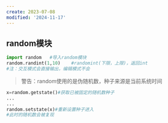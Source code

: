 ```yaml
---
create: 2023-07-08
modified: '2024-11-17'
---
```


## random模块

```python
import random	#导入random模块
random.randint(1,10)	#randomint(下限，上限)，返回int
#注：交互模式会直接输出，编辑模式不会
```

> 警告：random使用的是伪随机数，种子来源是当前系统时间

```python
x=random.getstate()#获取已被固定的随机数种子
...
...
random.setstate(x)#重新设置种子进入
#此时的随机数会被复现
```